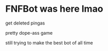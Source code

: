 # FNFBot was here lmao

get deleted pingas

pretty dope-ass game

still trying to make the best bot of all time